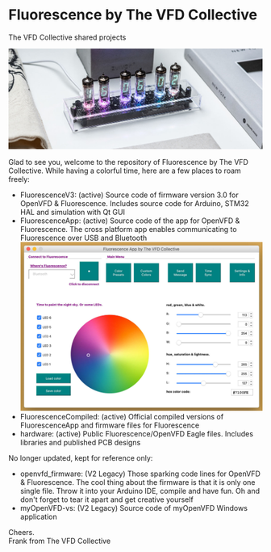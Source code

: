 # Fluorescence by The VFD Collective
The VFD Collective shared projects

![Fluorescence by The VFD Collective](/openvfd_firmware_resources/demo.jpg)

Glad to see you, welcome to the repository of Fluorescence by The VFD Collective. While having a colorful time, here are a few places to roam freely:
  - FluorescenceV3: (active) Source code of firmware version 3.0 for OpenVFD & Fluorescence. Includes source code for Arduino, STM32 HAL and simulation with Qt GUI
  - FluorescenceApp: (active) Source code of the app for OpenVFD & Fluorescence. The cross platform app enables communicating to Fluorescence over USB and Bluetooth
  ![FluorescenceApp for Fluorescence by The VFD Collective](/openvfd_firmware_resources/demo_app.jpg)
  - FluorescenceCompiled: (active) Official compiled versions of FluorescenceApp and firmware files for Fluorescence
  - hardware: (active) Public Fluorescence/OpenVFD Eagle files. Includes libraries and published PCB designs

No longer updated, kept for reference only:
  - openvfd_firmware: (V2 Legacy) Those sparking code lines for OpenVFD & Fluorescence. The cool thing about the firmware is that it is only one single file. Throw it into your Arduino IDE, compile and have fun. Oh and don't forget to tear it apart and get creative yourself
  - myOpenVFD-vs: (V2 Legacy) Source code of myOpenVFD Windows application

  
Cheers.</br>
Frank from The VFD Collective

